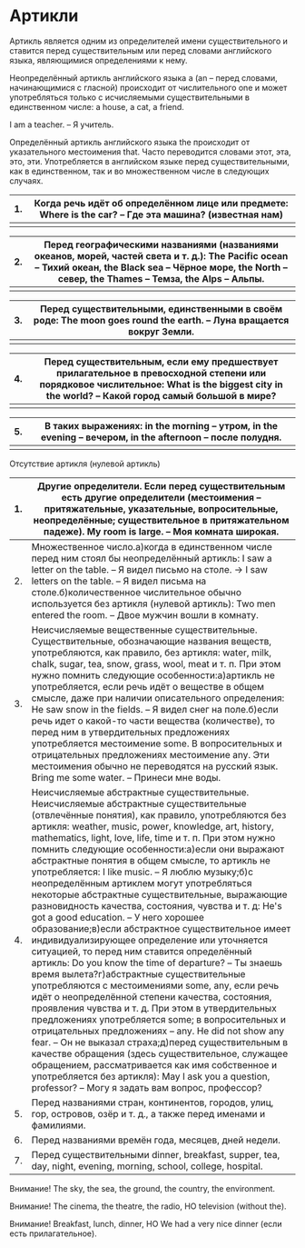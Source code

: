 # Артикли

Артикль является одним из определителей имени существительного и ставится перед существительным или перед словами английского языка, являющимися определениями к нему.

Неопределённый артикль английского языка a (an – перед словами, начинающимися с гласной) происходит от числительного one и может употребляться только с исчисляемыми существительными в единственном числе: a house, a cat, a friend.

I am a teacher. – Я учитель.

Определённый артикль английского языка the происходит от указательного местоимения that. Часто переводится словами этот, эта, это, эти. Употребляется в английском языке перед существительными, как в единственном, так и во множественном числе в следующих случаях.

| 1.   | Когда речь идёт об определённом лице или предмете: Where is the car? – Где эта машина? (известная нам) |
| ---- | ------------------------------------------------------------ |
|      |                                                              |

| 2.   | Перед географическими названиями (названиями океанов, морей, частей света и т. д.): The Pacific ocean – Тихий океан, the Black sea – Чёрное море, the North – север, the Thames – Темза, the Alps – Альпы. |
| ---- | ------------------------------------------------------------ |
|      |                                                              |

| 3.   | Перед существительными, единственными в своём роде: The moon goes round the earth. – Луна вращается вокруг Земли. |
| ---- | ------------------------------------------------------------ |
|      |                                                              |

| 4.   | Перед существительным, если ему предшествует прилагательное в превосходной степени или порядковое числительное: What is the biggest city in the world? – Какой город самый большой в мире? |
| ---- | ------------------------------------------------------------ |
|      |                                                              |

| 5.   | В таких выражениях: in the morning – утром, in the evening – вечером, in the afternoon – после полудня. |
| ---- | ------------------------------------------------------------ |
|      |                                                              |



Отсутствие артикля (нулевой артикль)

| 1.   | Другие определители. Если перед существительным есть другие определители (местоимения – притяжательные, указательные, вопросительные, неопределённые; существительное в притяжательном падеже).  My room is large. – Моя комната широкая. |
| ---- | ------------------------------------------------------------ |
| 2.   | Множественное число.а)когда в единственном числе перед ним стоял бы неопределённый артикль: I saw a letter on the table. – Я видел письмо на столе. → I saw letters on the table. – Я видел письма на столе.б)количественное числительное обычно используется без артикля (нулевой артикль): Two men entered the room. – Двое мужчин вошли в комнату. |
| 3.   | Неисчисляемые вещественные существительные. Существительные, обозначающие названия веществ, употребляются, как правило, без артикля: water, milk, chalk, sugar, tea, snow, grass, wool, meat и т. п. При этом нужно помнить следующие особенности:а)артикль не употребляется, если речь идёт о веществе в общем смысле, даже при наличии описательного определения: He saw snow in the fields. – Я видел снег на поле.б)если речь идет о какой-то части вещества (количестве), то перед ним в утвердительных предложениях употребляется местоимение some. В вопросительных и отрицательных предложениях местоимение any. Эти местоимения обычно не переводятся на русский язык. Bring me some water. – Принеси мне воды. |
| 4.   | Неисчисляемые абстрактные существительные. Неисчисляемые абстрактные существительные (отвлечённые понятия), как правило, употребляются без артикля: weather, music, power, knowledge, art, history, mathematics, light, love, life, time и т. п. При этом нужно помнить следующие особенности:а)если они выражают абстрактные понятия в общем смысле, то артикль не употребляется: I like music. – Я люблю музыку;б)с неопределённым артиклем могут употребляться некоторые абстрактные существительные, выражающие разновидность качества, состояния, чувства и т. д: He's got a good education. – У него хорошее образование;в)если абстрактное существительное имеет индивидуализирующее определение или уточняется ситуацией, то перед ним ставится определённый артикль: Do you know the time of departure? – Ты знаешь время вылета?г)абстрактные существительные употребляются с местоимениями some, any, если речь идёт о неопределённой степени качества, состояния, проявления чувства и т. д. При этом в утвердительных предложениях употребляется some; в вопросительных и отрицательных предложениях – any. He did not show any fear. – Он не выказал страха;д)перед существительным в качестве обращения (здесь существительное, служащее обращением, рассматривается как имя собственное и употребляется без артикля): May I ask you a question, professor? – Могу я задать вам вопрос, профессор? |
| 5.   | Перед названиями стран, континентов, городов, улиц, гор, островов, озёр и т. д., а также перед именами и фамилиями. |
| 6.   | Перед названиями времён года, месяцев, дней недели.          |
| 7.   | Перед существительными dinner, breakfast, supper, tea, day, night, evening, morning, school, college, hospital. |

Внимание! The sky, the sea, the ground, the country, the environment.

Внимание! The cinema, the theatre, the radio, НО television (without the).

Внимание! Breakfast, lunch, dinner, НО We had a very nice dinner (если есть прилагательное).